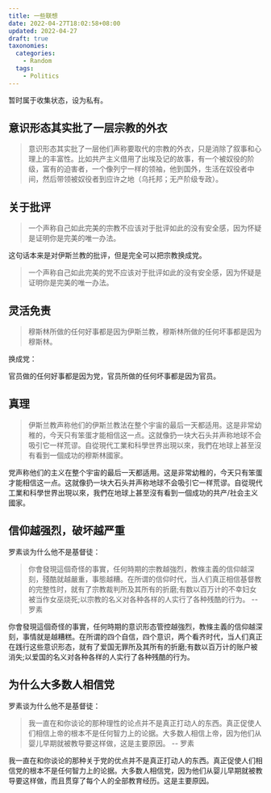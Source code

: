 ```yaml
---
title: 一些联想
date: 2022-04-27T18:02:58+08:00
updated: 2022-04-27
draft: true
taxonomies:
  categories:
    - Random
  tags:
    - Politics
---
```


暂时属于收集状态，设为私有。

<!-- more -->

## 意识形态其实批了一层宗教的外衣

> 意识形态其实批了一层他们声称要取代的宗教的外衣，只是消除了叙事和心理上的丰富性。比如共产主义借用了出埃及记的故事，有一个被奴役的阶级，富有的迫害者，一个像列宁一样的领袖，他到国外，生活在奴役者中间，然后带领被奴役者到应许之地（乌托邦；无产阶级专政）。

## 关于批评

> 一个声称自己如此完美的宗教不应该对于批评如此的没有安全感，因为怀疑是证明你是完美的唯一办法。

这句话本来是对伊斯兰教的批评，但是完全可以把宗教换成党。

> 一个声称自己如此完美的党不应该对于批评如此的没有安全感，因为怀疑是证明你是完美的唯一办法。

## 灵活免责

> 穆斯林所做的任何好事都是因为伊斯兰教，穆斯林所做的任何坏事都是因为穆斯林。

换成党：

官员做的任何好事都是因为党，官员所做的任何坏事都是因为官员。

## 真理

> 伊斯兰教声称他们的伊斯兰教法在整个宇宙的最后一天都适用。这是非常幼稚的，今天只有笨蛋才能相信这一点。这就像扔一块大石头并声称地球不会吸引它一样荒谬。自從現代工業和科學世界出現以來，我們在地球上甚至沒有看到一個成功的穆斯林國家。

党声称他们的主义在整个宇宙的最后一天都适用。这是非常幼稚的，今天只有笨蛋才能相信这一点。这就像扔一块大石头并声称地球不会吸引它一样荒谬。自從現代工業和科學世界出現以來，我們在地球上甚至沒有看到一個成功的共产/社会主义國家。

## 信仰越强烈，破坏越严重

罗素谈为什么他不是基督徒：

> 你會發現這個奇怪的事實，任何時期的宗教越強烈，教條主義的信仰越深刻，殘酷就越嚴重，事態越糟。在所谓的信仰时代，当人们真正相信基督教的完整性时，就有了宗教裁判所及其所有的折磨;有数以百万计的不幸妇女被当作女巫烧死;以宗教的名义对各种各样的人实行了各种残酷的行为。 -- 罗素

你會發現這個奇怪的事實，任何時期的意识形态管控越強烈，教條主義的信仰越深刻，事情就是越糟糕。在所谓的四个自信，四个意识，两个看齐时代，当人们真正在践行这些意识形态，就有了爱国无罪所及其所有的折磨;有数以百万计的账户被消失;以爱国的名义对各种各样的人实行了各种残酷的行为。

## 为什么大多数人相信党

罗素谈为什么他不是基督徒：

> 我一直在和你谈论的那种理性的论点并不是真正打动人的东西。真正促使人们相信上帝的根本不是任何智力上的论据。大多数人相信上帝，因为他们从婴儿早期就被教导要这样做，这是主要原因。 -- 罗素

我一直在和你谈论的那种关于党的优点并不是真正打动人的东西。真正促使人们相信党的根本不是任何智力上的论据。大多数人相信党，因为他们从婴儿早期就被教导要这样做，而且贯穿了每个人的全部教育经历。这是主要原因。
